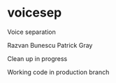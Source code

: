 # voicesep
Voice separation

Razvan Bunescu
Patrick Gray

Clean up in progress

Working code in production branch
